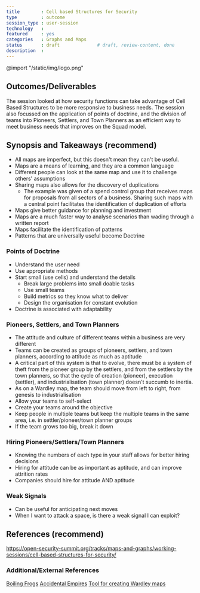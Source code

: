 ```yaml
---
title        : Cell based Structures for Security
type         : outcome
session_type : user-session    
technology   :
featured     : yes
categories   : Graphs and Maps
status       : draft              # draft, review-content, done
description  :
---
```


@import "/static/img/logo.png"

## Outcomes/Deliverables 
The session looked at how security functions can take advantage of Cell Based Structures to be more responsive to business needs. The session also focussed on the application of points of doctrine, and the division of teams into Pioneers, Settlers, and Town Planners as an efficient way to meet business needs that improves on the Squad model. 

## Synopsis and Takeaways (recommend)
- All maps are imperfect, but this doesn't mean they can't be useful.
- Maps are a means of learning, and they are a common language
- Different people can look at the same map and use it to challenge others' assumptions 
- Sharing maps also allows for the discovery of duplications
   - The example was given of a spend control group that receives maps for proposals from all sectors of a business. Sharing such maps with a central point facilitates the identification of duplication of efforts
- Maps give better guidance for planning and investment
- Maps are a much faster way to analyse scenarios than wading through a written report
- Maps facilitate the identification of patterns
- Patterns that are universally useful become Doctrine

### Points of Doctrine
- Understand the user need
- Use appropriate methods
- Start small (use cells) and understand the details
   - Break large problems into small doable tasks
   - Use small teams
   - Build metrics so they know what to deliver
   - Design the organisation for constant evolution
- Doctrine is associated with adaptability
   
### Pioneers, Settlers, and Town Planners
- The attitude and culture of different teams within a business are very different
- Teams can be created as groups of pioneers, settlers, and town planners, according to attitude as much as aptitude 
- A critical part of this system is that to evolve, there must be a system of theft from the pioneer group by the settlers, and from the settlers by the town planners, so that the cycle of creation (pioneer), execution (settler), and industrialisation (town planner) doesn't succumb to inertia.
- As on a Wardley map, the team should move from left to right, from genesis to industrialisation
- Allow your teams to self-select
- Create your teams around the objective
- Keep people in multiple teams but keep the multiple teams in the same area, i.e. in settler/pioneer/town planner groups
- If the team grows too big, break it down

### Hiring Pioneers/Settlers/Town Planners
- Knowing the numbers of each type in your staff allows for better hiring decisions
- Hiring for attitude can be as important as aptitude, and can improve attrition rates
- Companies should hire for attitude AND aptitude

### Weak Signals
- Can be useful for anticipating next moves
- When I want to attack a space, is there a weak signal I can exploit?

## References (recommend)
https://open-security-summit.org/tracks/maps-and-graphs/working-sessions/cell-based-structures-for-security/

### Additional/External References
[Boiling Frogs](https://github.com/gchq/BoilingFrogs/blob/master/GCHQ_Boiling_Frogs.pdf)
[Accidental Empires](https://www.amazon.co.uk/Accidental-Empires-Silicon-Millions-Competition/dp/0140258264)
[Tool for creating Wardley maps](https://atlas2.wardleymaps.com)
